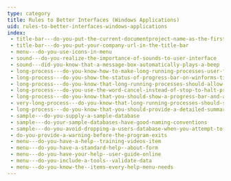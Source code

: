 ```yaml
---
type: category
title: Rules to Better Interfaces (Windows Applications)
uid: rules-to-better-interfaces-windows-applications
index:
 - title-bar---do-you-put-the-current-documentproject-name-as-the-first-word-of-your-title-bar
 - title-bar---do-you-put-your-company-url-in-the-title-bar
 - menu---do-you-use-icons-in-menu
 - sound---do-you-realize-the-importance-of-sounds-to-user-interface
 - sound---did-you-know-that-a-message-box-automatically-plays-a-beep
 - long-process---do-you-know-how-to-make-long-running-processes-user-friendly
 - long-process---do-you-show-the-status-of-progress-bar-on-winforms-title
 - long-process---do-you-know-that-long-running-processes-should-allow-to-skip-the-processing-when-appropriate
 - long-process---do-you-use-the-word-cancel-instead-of-stop-to-halt-processes
 - long-process---do-you-know-that-you-should-show-a-progress-bar-and-allow-users-to-cancel
 - very-long-process---do-you-know-that-long-running-processes-should-show-a-coffee-cup
 - long-process---do-you-know-that-you-should-provide-a-detailed-summary-play-a-sound-and-hide-the-progress-bar-at-the-end
 - sample---do-you-supply-a-sample-database
 - sample---do-your-sample-databases-have-good-naming-conventions
 - sample---do-you-avoid-dropping-a-users-database-when-you-attempt-to-create-a-database
 - do-you-provide-a-warning-before-the-program-exits
 - menu---do-you-have-a-help--training-videos-item
 - menu---do-you-have-a-standard-help--about-form
 - menu---do-you-have-your-help--user-guide-online
 - menu---do-you-include-a-tools--validate-data
 - menu---do-you-know-the--items-every-help-menu-needs
---
```




